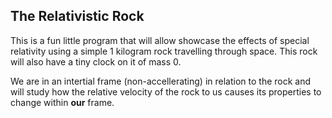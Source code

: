 ## The Relativistic Rock

This is a fun little program that will allow showcase the effects of special relativity using a simple 1 kilogram rock travelling through space. This rock will also have a tiny clock on it of mass 0.


We are in an intertial frame (non-accellerating) in relation to the rock and will study how the relative velocity of the rock to us causes its properties to change within **our** frame.
